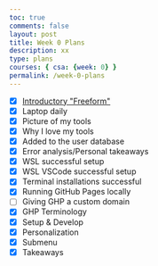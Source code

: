 ```yaml
---
toc: true
comments: false
layout: post
title: Week 0 Plans
description: xx
type: plans
courses: { csa: {week: 0} }
permalink: /week-0-plans
---
```


- [x] [Introductory "Freeform"](https://www.canva.com/design/DAFskXQpnJg/6j8ctPn3h1F-4zvOUzA4aA/view?utm_content=DAFskXQpnJg&utm_campaign=designshare&utm_medium=link&utm_source=publishsharelink)
- [x] Laptop daily
- [x] Picture of my tools
- [x] Why I love my tools
- [x] Added to the user database
- [x] Error analysis/Personal takeaways
- [x] WSL successful setup
- [x] WSL VSCode successful setup
- [x] Terminal installations successful
- [x] Running GitHub Pages locally
- [ ] Giving GHP a custom domain
- [x] GHP Terminology
- [x] Setup & Develop
- [x] Personalization
- [x] Submenu
- [x] Takeaways